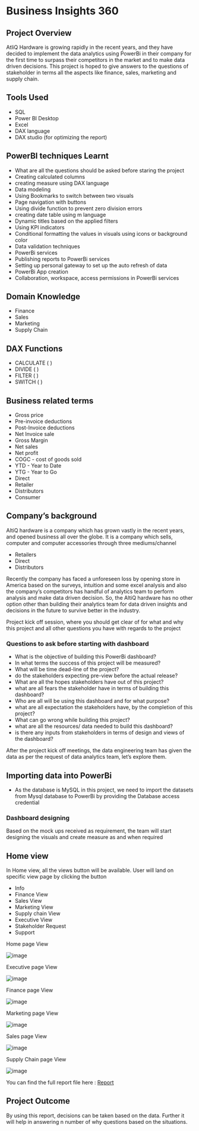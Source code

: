 # Business Insights 360

## Project Overview

AtliQ Hardware is growing rapidly in the recent years, and they have decided to implement the data analytics using PowerBi in their company for the first time to surpass their competitors in the market and to make data driven decisions. This project is hoped to give answers to the questions of stakeholder in terms all the aspects like finance, sales, marketing and supply chain.

## Tools Used

- SQL
- Power BI Desktop
- Excel
- DAX language
- DAX studio (for optimizing the report)

## PowerBI techniques Learnt

- What are all the questions should be asked before staring the project
- Creating calculated columns
- creating measure using DAX language
- Data modeling
- Using Bookmarks to switch between two visuals
- Page navigation with buttons
- Using divide function to prevent zero division errors
- creating date table using m language
- Dynamic titles based on the applied filters
- Using KPI indicators
- Conditional formatting the values in visuals using icons or background color
- Data validation techniques
- PowerBi services
- Publishing reports to PowerBi services
- Setting up personal gateway to set up the auto refresh of data
- PowerBi App creation
- Collaboration, workspace, access permissions in PowerBi services

## Domain Knowledge

- Finance
- Sales
- Marketing
- Supply Chain 

## DAX Functions

- CALCULATE ( )
- DIVIDE ( )
- FILTER ( )
- SWITCH ( )


## Business related terms

- Gross price
- Pre-invoice deductions
- Post-Invoice deductions
- Net Invoice sale
- Gross Margin
- Net sales
- Net profit
- COGC - cost of goods sold
- YTD - Year to Date
- YTG - Year to Go
- Direct
- Retailer
- Distributors
- Consumer

## Company’s background

AltiQ hardware is a company which has grown vastly in the recent years, and opened business all over the globe. It is a company which sells, computer and computer accessories through three mediums/channel

- Retailers
- Direct
- Distributors

Recently the company has faced a unforeseen loss by opening store in America based on the surveys, intuition and some excel analysis and also the company’s competitors has handful of analytics team to perform analysis and make data driven decision. So, the AltiQ hardware has no other option other than building their analytics team for data driven insights and decisions in the future to survive better in the industry. 

Project kick off session, where you should get clear of for what and why this project and all other questions you have with regards to the project

### Questions to ask before starting with dashboard

- What is the objective of building this PowerBi dashboard?
- In what terms the success of this project will be measured?
- What will be time dead-line of the project?
- do the stakeholders expecting pre-view before the actual release?
- What are all the hopes stakeholders have out of this project?
- what are all fears the stakeholder have in terms of building this dashboard?
- Who are all will be using this dashboard and for what purpose?
- what are all expectation the stakeholders have, by the completion of this project?
- What can go wrong while building this project?
- what are all the resources/ data needed to build this dashboard?
- is there any inputs from stakeholders in terms of design and views of the dashboard?

After the project kick off meetings, the data engineering team has given the data as per the request of data analytics team, let’s explore them.

## Importing data into PowerBi

- As the database is MySQL in this project, we need to import the datasets from Mysql database to PowerBi by providing the Database access credential



### Dashboard designing

Based on the mock ups received as requirement, the team will start designing the visuals and create measure as and when required

## Home view

In Home view, all the views button will be available. User will land on specific view page by clicking the button 

- Info
- Finance View
- Sales View
- Marketing View
- Supply chain View
- Executive View
- Stakeholder Request
- Support

Home page View 

![image](https://github.com/Subham1845/Business-Insights-360/assets/63052365/d549f4a5-85f1-4ae5-b68c-216224af10b9)


Executive page View

![image](https://github.com/Subham1845/Business-Insights-360/assets/63052365/8f75fe3d-146e-41dc-bbb3-8b3847da7d80)

Finance page View 

![image](https://github.com/Subham1845/Business-Insights-360/assets/63052365/1b65ff15-0f56-4905-a876-c3359b6efeb2)


Marketing page View 

![image](https://github.com/Subham1845/Business-Insights-360/assets/63052365/c85e3ee4-1d0e-4b6d-ac7f-e1b266481443)


Sales page View 

![image](https://github.com/Subham1845/Business-Insights-360/assets/63052365/da6d8cde-facf-4632-ae70-3f297a19a1b0)


Supply Chain page View 

![image](https://github.com/Subham1845/Business-Insights-360/assets/63052365/2ce6e9f8-6f9e-46f0-9e5a-ee0cafb0e8d1)


You can find the full report file here : [Report](https://app.powerbi.com/view?r=eyJrIjoiYmRmYmUyZGMtYWFjOC00ZDdhLTk3NDItNzY4ODA2Zjk2M2Y2IiwidCI6ImM2ZTU0OWIzLTVmNDUtNDAzMi1hYWU5LWQ0MjQ0ZGM1YjJjNCJ9)


## Project Outcome

By using this report, decisions can be taken based on the data. Further it will help in answering n number of why questions based on the situations.
